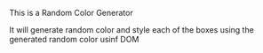 This is a Random Color Generator

It will generate random color and style each of the boxes using the generated random color usinf DOM
